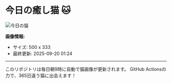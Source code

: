 # 今日の癒し猫 🐱

![今日の猫](https://cdn2.thecatapi.com/images/e8q.jpg)

**画像情報:**
- サイズ: 500 x 333
- 最終更新: 2025-09-20 01:24

---

このリポジトリは毎日朝9時に自動で猫画像が更新されます。
GitHub Actionsの力で、365日違う猫に出会えます！
